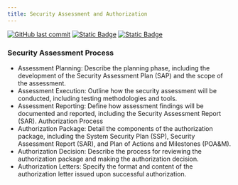 ```yaml
---
title: Security Assessment and Authorization
---
```

[![GitHub last commit][commitbadge]][commits]
[![Static Badge](https://img.shields.io/badge/Revision_History-gray?logo=searxng&logoColor=ffffff)][commits]
[![Static Badge](https://img.shields.io/badge/Approved-darkgreen?logo=ticktick&logoColor=ffffff)][commits]

<!--bodytext-->
### Security Assessment Process
* Assessment Planning: Describe the planning phase, including the development of the Security Assessment Plan (SAP) and the scope of the assessment.
* Assessment Execution: Outline how the security assessment will be conducted, including testing methodologies and tools.
* Assessment Reporting: Define how assessment findings will be documented and reported, including the Security Assessment Report (SAR).
Authorization Process
* Authorization Package: Detail the components of the authorization package, including the System Security Plan (SSP), Security Assessment Report (SAR), and Plan of Actions and Milestones (POA&M).
* Authorization Decision: Describe the process for reviewing the authorization package and making the authorization decision.
* Authorization Letters: Specify the format and content of the authorization letter issued upon successful authorization.

<!--ref links -->
[commitbadge]: https://img.shields.io/github/last-commit/jluufigma/grc-docs?path=gov%2Fca.md&logo=figma&logoColor=white&label=last%20updated&color=darkgreen
[commits]: https://github.com/jluufigma/grc-docs/commits/main/gov/ca.md